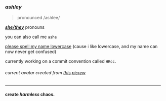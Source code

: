 ### *ashley*
> pronounced /ashlee/
 
***[she/they](https://pronoun.is/she/:or/they)*** pronouns

you can also call me `ashe`
 
[please spell my name lowercase](https://iliana.fyi/lowercase/) (cause i like lowercase, and my name can now never get confused)

currently working on a commit convention called `HRcc`.

###### current avatar created from  [this picrew](https://picrew.me/image_maker/1272810/complete?cd=ubB8dlgFgq)

---
#### create *harmless* chaos.
